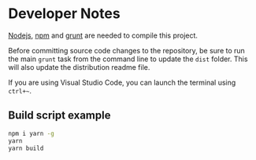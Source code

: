 # Developer Notes

[Nodejs](https://nodejs.org/en/download/), [npm](https://www.npmjs.com/) and [grunt](http://gruntjs.com/)
are needed to compile this project.

Before committing source code changes to the repository,
be sure to run the main `grunt` task from the command line
to update the `dist` folder. This will also update the distribution
readme file.

If you are using Visual Studio Code, you can launch the terminal
using `ctrl+~`.

## Build script example
```sh
npm i yarn -g
yarn
yarn build
```